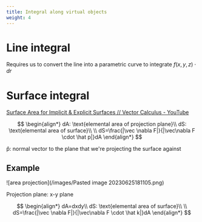 ```yaml
---
title: Integral along virtual objects
weight: 4
---
```

# Line integral

Requires us to convert the line into a parametric curve to integrate $f(x,y,z)\cdot dr$

# Surface integral

[Surface Area for Implicit & Explicit Surfaces // Vector Calculus - YouTube](https://youtu.be/k13kwLzoTpo)

$$
\begin{align*}
dA: \text{elemental area of projection plane}\\
dS: \text{elemental area of surface}\\
\\
dS=\frac{|\vec \nabla F|}{|\vec\nabla F \cdot \hat p|}dA
\end{align*}
$$

p̂: normal vector to the plane that we're projecting the surface against

## Example
![area projection](/images/Pasted image 20230625181105.png)

Projection plane: x-y plane

$$
\begin{align*}
dA=dxdy\\
dS: \text{elemental area of surface}\\
\\
dS=\frac{|\vec \nabla F|}{|\vec\nabla F \cdot \hat k|}dA
\end{align*}
$$